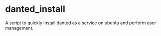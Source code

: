 # danted_install
A script to quickly install danted as a service on ubuntu and perform user management. 
